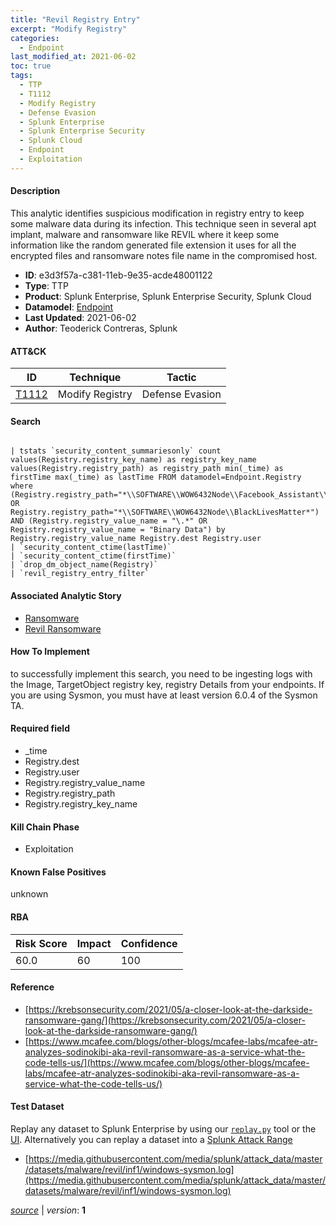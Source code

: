```yaml
---
title: "Revil Registry Entry"
excerpt: "Modify Registry"
categories:
  - Endpoint
last_modified_at: 2021-06-02
toc: true
tags:
  - TTP
  - T1112
  - Modify Registry
  - Defense Evasion
  - Splunk Enterprise
  - Splunk Enterprise Security
  - Splunk Cloud
  - Endpoint
  - Exploitation
---
```




#### Description

This analytic identifies suspicious modification in registry entry to keep some malware data during its infection. This technique seen in several apt implant, malware and ransomware like REVIL where it keep some information like the random generated file extension it uses for all the encrypted files and ransomware notes file name in the compromised host.

- **ID**: e3d3f57a-c381-11eb-9e35-acde48001122
- **Type**: TTP
- **Product**: Splunk Enterprise, Splunk Enterprise Security, Splunk Cloud
- **Datamodel**: [Endpoint](https://docs.splunk.com/Documentation/CIM/latest/User/Endpoint)
- **Last Updated**: 2021-06-02
- **Author**: Teoderick Contreras, Splunk


#### ATT&CK

| ID          | Technique   | Tactic       |
| ----------- | ----------- |--------------|
| [T1112](https://attack.mitre.org/techniques/T1112/) | Modify Registry | Defense Evasion |


#### Search

```

| tstats `security_content_summariesonly` count values(Registry.registry_key_name) as registry_key_name values(Registry.registry_path) as registry_path min(_time) as firstTime max(_time) as lastTime FROM datamodel=Endpoint.Registry where (Registry.registry_path="*\\SOFTWARE\\WOW6432Node\\Facebook_Assistant\\*" OR Registry.registry_path="*\\SOFTWARE\\WOW6432Node\\BlackLivesMatter*") AND (Registry.registry_value_name = "\.*" OR Registry.registry_value_name = "Binary Data") by Registry.registry_value_name Registry.dest Registry.user 
| `security_content_ctime(lastTime)` 
| `security_content_ctime(firstTime)` 
| `drop_dm_object_name(Registry)` 
| `revil_registry_entry_filter`
```

#### Associated Analytic Story
* [Ransomware](/stories/ransomware)
* [Revil Ransomware](/stories/revil_ransomware)


#### How To Implement
to successfully implement this search, you need to be ingesting logs with the Image, TargetObject registry key, registry Details from your endpoints. If you are using Sysmon, you must have at least version 6.0.4 of the Sysmon TA.

#### Required field
* _time
* Registry.dest
* Registry.user
* Registry.registry_value_name
* Registry.registry_path
* Registry.registry_key_name


#### Kill Chain Phase
* Exploitation


#### Known False Positives
unknown



#### RBA

| Risk Score  | Impact      | Confidence   |
| ----------- | ----------- |--------------|
| 60.0 | 60 | 100 |



#### Reference

* [https://krebsonsecurity.com/2021/05/a-closer-look-at-the-darkside-ransomware-gang/](https://krebsonsecurity.com/2021/05/a-closer-look-at-the-darkside-ransomware-gang/)
* [https://www.mcafee.com/blogs/other-blogs/mcafee-labs/mcafee-atr-analyzes-sodinokibi-aka-revil-ransomware-as-a-service-what-the-code-tells-us/](https://www.mcafee.com/blogs/other-blogs/mcafee-labs/mcafee-atr-analyzes-sodinokibi-aka-revil-ransomware-as-a-service-what-the-code-tells-us/)



#### Test Dataset
Replay any dataset to Splunk Enterprise by using our [`replay.py`](https://github.com/splunk/attack_data#using-replaypy) tool or the [UI](https://github.com/splunk/attack_data#using-ui).
Alternatively you can replay a dataset into a [Splunk Attack Range](https://github.com/splunk/attack_range#replay-dumps-into-attack-range-splunk-server)

* [https://media.githubusercontent.com/media/splunk/attack_data/master/datasets/malware/revil/inf1/windows-sysmon.log](https://media.githubusercontent.com/media/splunk/attack_data/master/datasets/malware/revil/inf1/windows-sysmon.log)



[*source*](https://github.com/splunk/security_content/tree/develop/detections/endpoint/revil_registry_entry.yml) \| *version*: **1**